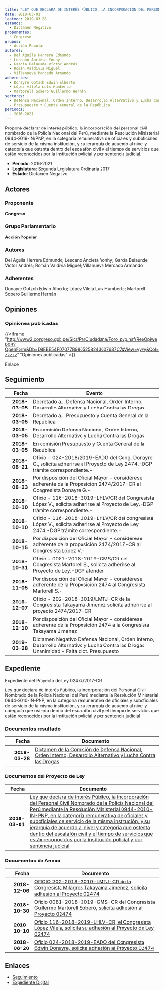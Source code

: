 ```yaml
---
title: "LEY QUE DECLARA DE INTERÉS PÚBLICO, LA INCORPORACIÓN DEL PERSONAL CIVIL NOMBRADO DE LA POLICÍA NACIONAL DEL PERÚ, MEDIANTE LA RESOLUCIÓN MINISTERIAL N° 0944-2010-IN/PNP, EN LA CATEGORÍA REMUNERATIVA DE OFICIALES Y SUBOFICIALES DE SERVICIO DE LA MISMA INSTITUCIÓN Y SU JERARQUÍA DE ACUERDO AL NIVEL Y CATEGORÍA QUE OSTENTA DENTRO DEL ESCALAFÓN CIVIL Y EL TIEMPO DE SERVICIOS QUE ESTÁN RECONOCIDOS POR LA INSTITUCIÓN POLICIAL Y POR SENTENCIA JUDICIAL"
date: 2018-03-01
lastmod: 2019-03-28
estados: 
  - Dictamen Negativo
proponentes: 
  - Congreso
grupos: 
  - Acción Popular
autores: 
  - Del Águila Herrera Edmundo
  - Lescano Ancieta Yonhy
  - García Belaunde Víctor Andrés
  - Román Valdivia Miguel
  - Villanueva Mercado Armando
adherentes: 
  - Donayre Gotzch Edwin Alberto
  - López Vilela Luis Humberto
  - Martorell Sobero Guillermo Hernán
sectores: 
  - Defensa Nacional, Orden Interno, Desarrollo Alternativo y Lucha Contra las Drogas
  - Presupuesto y Cuenta General de la República
periodos: 
  - 2016-2021
---
```


Propone declarar de interés público, la incorporación del personal civil nombrado de la Policía Nacional del Perú, mediante la Resolución Ministerial 0944-2019-IN/PNP, en la categoría remunerativa de oficiales y suboficiales de servicio de la misma institución, y su jerarquía de acuerdo al nivel y categoría que ostenta dentro del escalafón civil y el tiempo de servicios que están reconocidos por la institución policial y por sentencia judicial.

- **Periodo**: 2016-2021
- **Legislatura**: Segunda Legislatura Ordinaria 2017
- **Estado**: Dictamen Negativo

## Actores

### Proponente

**Congreso**

### Grupo Parlamentario

**Acción Popular**

### Autores

Del Águila Herrera Edmundo; Lescano Ancieta Yonhy; García Belaunde Víctor Andrés; Román Valdivia Miguel; Villanueva Mercado Armando

### Adherentes

Donayre Gotzch Edwin Alberto; López Vilela Luis Humberto; Martorell Sobero Guillermo Hernán


## Opiniones

### Opiniones publicadas

{{<iframe "http://www2.congreso.gob.pe/Sicr/ParCiudadana/Foro_pvp.nsf/RepOpiweb04?OpenForm&Db=D8EBE54FD7077B9805258243007687C7&View=yyyy&Col=zzzzz" "Opiniones publicadas" >}}

[Enlace](http://www2.congreso.gob.pe/Sicr/ParCiudadana/Foro_pvp.nsf/RepOpiweb04?OpenForm&Db=D8EBE54FD7077B9805258243007687C7&View=yyyy&Col=zzzzz)

## Seguimiento

| Fecha | Evento |
|------:|--------|
| **2018-03-05** | Decretado a... Defensa Nacional, Orden Interno, Desarrollo Alternativo y Lucha Contra las Drogas|
| **2018-03-05** | Decretado a... Presupuesto y Cuenta General de la República|
| **2018-03-05** | En comisión Defensa Nacional, Orden Interno, Desarrollo Alternativo y Lucha Contra las Drogas|
| **2018-03-05** | En comisión Presupuesto y Cuenta General de la República|
| **2018-08-21** | Oficio - 024-2018/2019-EADG del Cong. Donayre G., solicita adherirse al Proyecto de Ley 2474.-DGP trámite correspondiente.-|
| **2018-08-23** | Por disposición del Oficial Mayor - considérese adherente de la Proposición 2474/2017-CR al Congresista Donayre G.-|
| **2018-10-10** | Oficio - 116-2018-2019-LHLV/CR del Congresista López V., solicita adherirse al Proyecto de Ley.-DGP trámite correspondiente.-|
| **2018-10-10** | Oficio - 116-2018-2019-LHLV/CR del congresista López V., solicita adherirse al Proyecto de Ley 2474.-DGP trámite correspondiente.-|
| **2018-10-15** | Por disposición del Oficial Mayor - considérese adherente de la proposición 2474/2017-CR al Congresista López V.-|
| **2018-10-31** | Oficio - 0081-2018-2019-GMS/CR del Congresista Martorell S., solicita adherirse al Proyecto de Ley.-DGP atender|
| **2018-11-05** | Por disposición del Oficial Mayor - considérese adherente de la Proposición 2474 al Congresista Martorell S.-|
| **2018-12-07** | Oficio - 202-2018-2019/LMTJ-CR de la Congresista Takayama Jímenez solicita adherirse al proyecto 2474/2017-CR|
| **2018-12-10** | Por disposición del Oficial Mayor - considérese adherente de la Proposición 2474 a la Congresista Takayama Jímenez|
| **2019-03-28** | Dictamen Negativo Defensa Nacional, Orden Interno, Desarrollo Alternativo y Lucha Contra las Drogas Unanimidad - Falta dict. Presupuesto|


## Expediente

Expediente del Proyecto de Ley 02474/2017-CR

Ley que declara de Interés Público, la incorporación del Personal Civil Nombrado de la Policía Nacional del Perú mediante la Resolución Ministerial 0944-2010-IN-PNP, en la categoría remunerativa de oficiales y suboficiales de servicio de la misma institución, y su jerarquía de acuerdo al nivel y categoría que ostenta dentro del escalafón civil y el tiempo de servicios que están reconocidos por la institución policial y por sentencia judicial


### Documentos resultado

| Fecha | Documento |
|------:|--------|
| **2018-03-28** | [Dictamen de la Comisión de Defensa Nacional, Orden Interno, Desarrollo Alternativo y Lucha Contra las Drogas](http://www.leyes.congreso.gob.pe/Documentos/2016_2021/Dictamenes/Proyectos_de_Ley/02474DC07MAY20190328.pdf) |

### Documentos del Proyecto de Ley

| Fecha | Documento |
|------:|--------|
| **2018-03-01** | [Ley que declara de Interés Público, la incorporación del Personal Civil Nombrado de la Policía Nacional del Perú mediante la Resolución Ministerial 0944-2010-IN-PNP, en la categoría remunerativa de oficiales y suboficiales de servicio de la misma institución, y su jerarquía de acuerdo al nivel y categoría que ostenta dentro del escalafón civil y el tiempo de servicios que están reconocidos por la institución policial y por sentencia judicial](http://www.leyes.congreso.gob.pe/Documentos/2016_2021/Proyectos_de_Ley_y_de_Resoluciones_Legislativas/PL0247420180301..pdf) |

### Documentos de Anexo

| Fecha | Documento |
|------:|--------|
| **2018-12-06** | [OFICIO 202-2018-2019-LMTJ-CR de la Congresista Milagros Takayama Jiménez, solicita adhesión al Proyecto 02474](http://www.leyes.congreso.gob.pe/Documentos/2016_2021/Oficios/Congresistas/OFICIO-202-2018-2019-LMTJ-CR.pdf) |
| **2018-10-30** | [Oficio 0081-2018-2019-GMS-CR del Congresista Guillermo Martorell Sobero, solicita adhesión al Proyecto 02474](http://www.leyes.congreso.gob.pe/Documentos/2016_2021/Oficios/Congresistas/OFICIO-0081-2018-2019-GMS-CR.pdf) |
| **2018-10-10** | [Oficio 116-2018-2019-LHLV-CR, el Congresista López Vilela, solicita su adhesión al Proyecto de Ley 02474](http://www.leyes.congreso.gob.pe/Documentos/2016_2021/Adhesiones/Proyectos_de_Ley/OFICIO-116-2018-2019-LHLV-CR.pdf) |
| **2018-08-20** | [Oficio 024-2018-2019-EADO del Congresista Edwin Donayre, solicita adhesión al Proyecto 02474](http://www.leyes.congreso.gob.pe/Documentos/2016_2021/Oficios/Congresistas/OFICIO-024-2018-2019-EADO.pdf) |

## Enlaces 

- [Seguimiento](http://www2.congreso.gob.pehttp://www2.congreso.gob.pe/Sicr/TraDocEstProc/CLProLey2016.nsf/f7fff46988ca05b1052578e100829cc7/099100674d8767520525824400542aae?OpenDocument)
- [Expediente Digital](http://www2.congreso.gob.pehttp://www2.congreso.gob.pe/Sicr/TraDocEstProc/CLProLey2016.nsf/f7fff46988ca05b1052578e100829cc7/099100674d8767520525824400542aae?OpenDocument&Click=05257FB7005EB655.eb71d0cf91d8294e05256cdf006b5706/$Body/0.1C6C)

